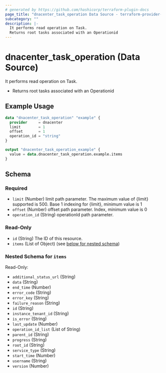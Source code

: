 ```yaml
---
# generated by https://github.com/hashicorp/terraform-plugin-docs
page_title: "dnacenter_task_operation Data Source - terraform-provider-dnacenter"
subcategory: ""
description: |-
  It performs read operation on Task.
  Returns root tasks associated with an Operationid
---
```


# dnacenter_task_operation (Data Source)

It performs read operation on Task.

- Returns root tasks associated with an Operationid

## Example Usage

```terraform
data "dnacenter_task_operation" "example" {
  provider     = dnacenter
  limit        = 1
  offset       = 1
  operation_id = "string"
}

output "dnacenter_task_operation_example" {
  value = data.dnacenter_task_operation.example.items
}
```

<!-- schema generated by tfplugindocs -->
## Schema

### Required

- `limit` (Number) limit path parameter. The maximum value of {limit} supported is 500. 
 Base 1 indexing for {limit}, minimum value is 1
- `offset` (Number) offset path parameter. Index, minimum value is 0
- `operation_id` (String) operationId path parameter.

### Read-Only

- `id` (String) The ID of this resource.
- `items` (List of Object) (see [below for nested schema](#nestedatt--items))

<a id="nestedatt--items"></a>
### Nested Schema for `items`

Read-Only:

- `additional_status_url` (String)
- `data` (String)
- `end_time` (Number)
- `error_code` (String)
- `error_key` (String)
- `failure_reason` (String)
- `id` (String)
- `instance_tenant_id` (String)
- `is_error` (String)
- `last_update` (Number)
- `operation_id_list` (List of String)
- `parent_id` (String)
- `progress` (String)
- `root_id` (String)
- `service_type` (String)
- `start_time` (Number)
- `username` (String)
- `version` (Number)
